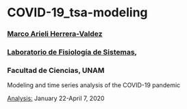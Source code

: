 # COVID-19_tsa-modeling 
### [Marco Arieli Herrera-Valdez](https://mahv13.wordpress.com)
### [Laboratorio de Fisiología de Sistemas](https://www.google.com/url?sa=t&rct=j&q=&esrc=s&source=web&cd=5&cad=rja&uact=8&ved=2ahUKEwi9p4KJidroAhUMi6wKHYrSBWcQFjAEegQIAhAB&url=https%3A%2F%2Fmarcoh48.wixsite.com%2Ffisiologiasistemasfc&usg=AOvVaw1RFgV1gOqxbpBJT3Bl6WEq),
### Facultad de Ciencias, UNAM

Modeling and time series analysis of the COVID-19 pandemic

[Analysis:](https://raw.githubusercontent.com/scab-unam/tsamCOVID-19/master/COVID-19_cfr_Jan-March_2020.html) January 22-April 7, 2020



